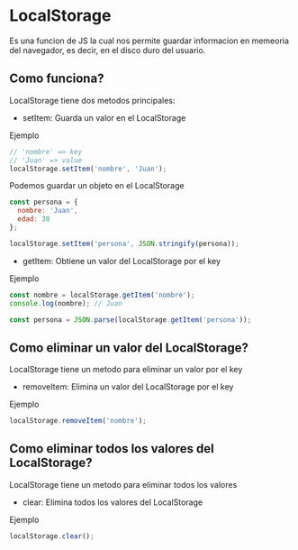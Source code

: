 # LocalStorage

Es una funcion de JS la cual nos permite guardar informacion en memeoria del navegador, es decir, en el disco duro del usuario.

## Como funciona?

LocalStorage tiene dos metodos principales:

- setItem: Guarda un valor en el LocalStorage

Ejemplo

```js
// 'nombre' => key
// 'Juan' => value
localStorage.setItem('nombre', 'Juan');
```

Podemos guardar un objeto en el LocalStorage

```js
const persona = {
  nombre: 'Juan',
  edad: 30
};

localStorage.setItem('persona', JSON.stringify(persona));
```

- getItem: Obtiene un valor del LocalStorage por el key

Ejemplo

```js
const nombre = localStorage.getItem('nombre');
console.log(nombre); // Juan

const persona = JSON.parse(localStorage.getItem('persona')); 
```

## Como eliminar un valor del LocalStorage?

LocalStorage tiene un metodo para eliminar un valor por el key

- removeItem: Elimina un valor del LocalStorage por el key

Ejemplo

```js
localStorage.removeItem('nombre');
```

## Como eliminar todos los valores del LocalStorage?

LocalStorage tiene un metodo para eliminar todos los valores

- clear: Elimina todos los valores del LocalStorage

Ejemplo

```js
localStorage.clear();
```
